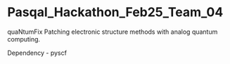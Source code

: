 # Pasqal_Hackathon_Feb25_Team_04
quaNtumFix
Patching electronic structure methods with analog quantum computing.

Dependency - pyscf
